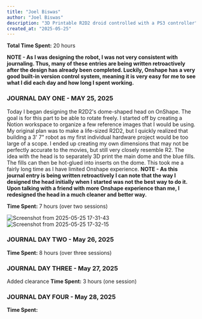 ```yaml
---
title: "Joel Biswas"
author: "Joel Biswas"
description: "3D Printable R2D2 droid controlled with a PS3 controller"
created_at: "2025-05-25"
---
```


**Total Time Spent:** 20 hours

**NOTE - As I was designing the robot, I was not very consistent with journaling. Thus, many of these entries are being written retroactively after the design has already been completed. Luckily, Onshape has a very good built-in version control system, meaning it is very easy for me to see what I did each day and how long I spent working.**

### JOURNAL DAY ONE - MAY 25, 2025
Today I began designing the R2D2's dome-shaped head on OnShape. The goal is for this part to be able to rotate freely. I started off by creating a Notion workspace to organize a few reference images that I would be using. My original plan was to make a life-sized R2D2, but I quickly realized that building a 3' 7" robot as my first individual hardware project would be too large of a scope. I ended up creating my own dimensions that may not be perfectly accurate to the movies, but still very closely resemble R2. The idea with the head is to separately 3D print the main dome and the blue fills. The fills can then be hot-glued into inserts on the dome. This took me a fairly long time as I have limited Onshape experience. **NOTE - As this journal entry is being written retroactively I can note that the way I designed the head initially when I started was not the best way to do it. Upon talking with a friend with more Onshape experience than me, I redesigned the head in a much cleaner and better way.**

**Time Spent:** 7 hours (over two sessions)

![Screenshot from 2025-05-25 17-31-43](https://github.com/user-attachments/assets/4ce9bd67-c599-4806-b2d8-532c8db6eb37)
![Screenshot from 2025-05-25 17-32-15](https://github.com/user-attachments/assets/1c360bbb-9dc7-4a4e-9855-0f8cb7b601e3)

### JOURNAL DAY TWO - May 26, 2025

**Time Spent:** 8 hours (over three sessions)

### JOURNAL DAY THREE - May 27, 2025
Added clearance
**Time Spent:** 3 hours (one session)

### JOURNAL DAY FOUR - May 28, 2025

**Time Spent:** 
